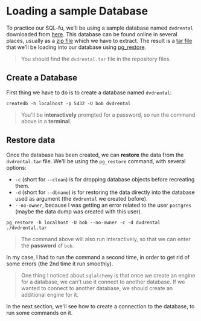 # Loading a sample Database
To practice our SQL-fu, we'll be using a sample database named `dvdrental` downloaded from [here](https://www.postgresqltutorial.com/postgresql-getting-started/postgresql-sample-database/). This database can be found online in several places, usually as a [zip file](https://en.wikipedia.org/wiki/ZIP_(file_format)) which we have to extract. The result is a [tar file](https://en.wikipedia.org/wiki/Tar_(computing)) that we'll be loading into our database using [pg_restore](https://www.postgresql.org/docs/current/app-pgrestore.html).

> You should find the `dvdrental.tar` file in the repository files.

## Create a Database
First thing we have to do is to create a database named `dvdrental`:
```
createdb -h localhost -p 5432 -U bob dvdrental
```

> You'll be **interactively** prompted for a password, so run the command above in a **terminal**.

## Restore data
Once the database has been created, we can **restore** the data from the `dvdrental.tar` file. We'll be using the `pg_restore` command, with several options:

- `-c` (short for `--clean`) is for dropping database objects before recreating them.
- `-d` (short for `--dbname`) is for restoring the data directly into the database used as argument (the `dvdrental` we created before).
- `--no-owner`, because I was getting an error related to the user `postgres` (maybe the data dump was created with this user).

```
pg_restore -h localhost -U bob --no-owner -c -d dvdrental ./dvdrental.tar
```

> The command above will also run interactively, so that we can enter the **password** of `bob`.

In my case, I had to run the command a second time, in order to get rid of some errors (the 2nd time it run smoothly).

> One thing I noticed about `sqlalchemy` is that once we create an engine for a database, we can't use it connect to another database. If we wanted to connect to another database, we should create an additional engine for it.

In the next section, we'll see how to create a connection to the database, to run some commands on it.
